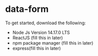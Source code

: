 # data-form

To get started, download the following:
- Node Js Version 14.17.0 LTS
- ReactJS (fill this in later)
- npm package manager (fill this in later)
- express(fill this in later)